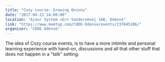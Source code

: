 ```yaml
---
title: "Cozy course: Growing Onions"
date: "2017-04-22 14:00:00"
location: "Ajour System <br> Sanderumvej 16B, Odense"
link: "https://www.meetup.com/CODE-Odense/events/237845286/"
organizer: "CODE Odense"
---
```

The idea of Cozy course events, is to have a more intimite and personal learning experience with hand-on, discussions and all that other stuff that does not happen in a "talk" setting.
